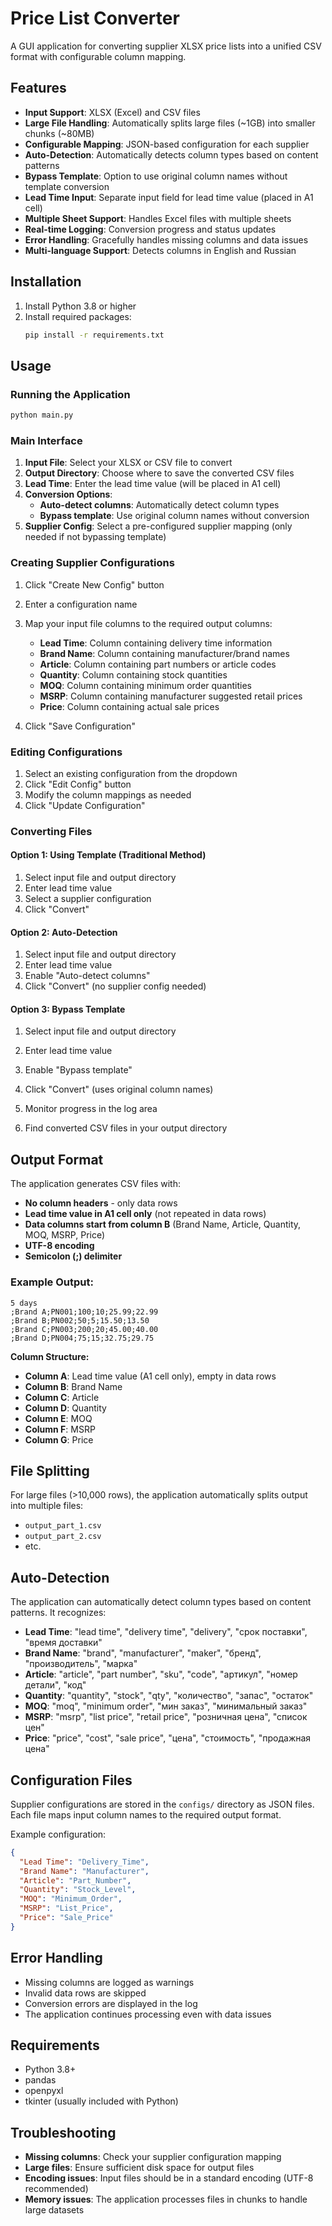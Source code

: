 # Price List Converter

A GUI application for converting supplier XLSX price lists into a unified CSV format with configurable column mapping.

## Features

- **Input Support**: XLSX (Excel) and CSV files
- **Large File Handling**: Automatically splits large files (~1GB) into smaller chunks (~80MB)
- **Configurable Mapping**: JSON-based configuration for each supplier
- **Auto-Detection**: Automatically detects column types based on content patterns
- **Bypass Template**: Option to use original column names without template conversion
- **Lead Time Input**: Separate input field for lead time value (placed in A1 cell)
- **Multiple Sheet Support**: Handles Excel files with multiple sheets
- **Real-time Logging**: Conversion progress and status updates
- **Error Handling**: Gracefully handles missing columns and data issues
- **Multi-language Support**: Detects columns in English and Russian

## Installation

1. Install Python 3.8 or higher
2. Install required packages:
   ```bash
   pip install -r requirements.txt
   ```

## Usage

### Running the Application

```bash
python main.py
```

### Main Interface

1. **Input File**: Select your XLSX or CSV file to convert
2. **Output Directory**: Choose where to save the converted CSV files
3. **Lead Time**: Enter the lead time value (will be placed in A1 cell)
4. **Conversion Options**:
   - **Auto-detect columns**: Automatically detect column types
   - **Bypass template**: Use original column names without conversion
5. **Supplier Config**: Select a pre-configured supplier mapping (only needed if not bypassing template)

### Creating Supplier Configurations

1. Click "Create New Config" button
2. Enter a configuration name
3. Map your input file columns to the required output columns:
   - **Lead Time**: Column containing delivery time information
   - **Brand Name**: Column containing manufacturer/brand names
   - **Article**: Column containing part numbers or article codes
   - **Quantity**: Column containing stock quantities
   - **MOQ**: Column containing minimum order quantities
   - **MSRP**: Column containing manufacturer suggested retail prices
   - **Price**: Column containing actual sale prices

4. Click "Save Configuration"

### Editing Configurations

1. Select an existing configuration from the dropdown
2. Click "Edit Config" button
3. Modify the column mappings as needed
4. Click "Update Configuration"

### Converting Files

#### Option 1: Using Template (Traditional Method)
1. Select input file and output directory
2. Enter lead time value
3. Select a supplier configuration
4. Click "Convert"

#### Option 2: Auto-Detection
1. Select input file and output directory
2. Enter lead time value
3. Enable "Auto-detect columns"
4. Click "Convert" (no supplier config needed)

#### Option 3: Bypass Template
1. Select input file and output directory
2. Enter lead time value
3. Enable "Bypass template"
4. Click "Convert" (uses original column names)

5. Monitor progress in the log area
6. Find converted CSV files in your output directory

## Output Format

The application generates CSV files with:
- **No column headers** - only data rows
- **Lead time value in A1 cell only** (not repeated in data rows)
- **Data columns start from column B** (Brand Name, Article, Quantity, MOQ, MSRP, Price)
- **UTF-8 encoding**
- **Semicolon (;) delimiter**

### Example Output:
```csv
5 days
;Brand A;PN001;100;10;25.99;22.99
;Brand B;PN002;50;5;15.50;13.50
;Brand C;PN003;200;20;45.00;40.00
;Brand D;PN004;75;15;32.75;29.75
```

**Column Structure:**
- **Column A**: Lead time value (A1 cell only), empty in data rows
- **Column B**: Brand Name
- **Column C**: Article
- **Column D**: Quantity
- **Column E**: MOQ
- **Column F**: MSRP
- **Column G**: Price

## File Splitting

For large files (>10,000 rows), the application automatically splits output into multiple files:
- `output_part_1.csv`
- `output_part_2.csv`
- etc.

## Auto-Detection

The application can automatically detect column types based on content patterns. It recognizes:

- **Lead Time**: "lead time", "delivery time", "delivery", "срок поставки", "время доставки"
- **Brand Name**: "brand", "manufacturer", "maker", "бренд", "производитель", "марка"
- **Article**: "article", "part number", "sku", "code", "артикул", "номер детали", "код"
- **Quantity**: "quantity", "stock", "qty", "количество", "запас", "остаток"
- **MOQ**: "moq", "minimum order", "мин заказ", "минимальный заказ"
- **MSRP**: "msrp", "list price", "retail price", "розничная цена", "список цен"
- **Price**: "price", "cost", "sale price", "цена", "стоимость", "продажная цена"

## Configuration Files

Supplier configurations are stored in the `configs/` directory as JSON files. Each file maps input column names to the required output format.

Example configuration:
```json
{
  "Lead Time": "Delivery_Time",
  "Brand Name": "Manufacturer",
  "Article": "Part_Number",
  "Quantity": "Stock_Level",
  "MOQ": "Minimum_Order",
  "MSRP": "List_Price",
  "Price": "Sale_Price"
}
```

## Error Handling

- Missing columns are logged as warnings
- Invalid data rows are skipped
- Conversion errors are displayed in the log
- The application continues processing even with data issues

## Requirements

- Python 3.8+
- pandas
- openpyxl
- tkinter (usually included with Python)

## Troubleshooting

- **Missing columns**: Check your supplier configuration mapping
- **Large files**: Ensure sufficient disk space for output files
- **Encoding issues**: Input files should be in a standard encoding (UTF-8 recommended)
- **Memory issues**: The application processes files in chunks to handle large datasets
